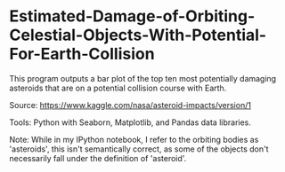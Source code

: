 # Estimated-Damage-of-Orbiting-Celestial-Objects-With-Potential-For-Earth-Collision
This program outputs a bar plot of the top ten most potentially damaging asteroids that are on a potential collision course with Earth. 

Source: https://www.kaggle.com/nasa/asteroid-impacts/version/1

Tools: Python with Seaborn, Matplotlib, and Pandas data libraries. 
 
Note: While in my IPython notebook, I refer to the orbiting bodies as 'asteroids', this isn't semantically correct, as some of the objects don't necessarily fall under the definition of 'asteroid'. 
